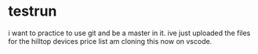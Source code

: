 # testrun
i want to practice to use git and be a master in it.
ive just uploaded the files for the hilltop devices price list
am cloning this now on vscode.